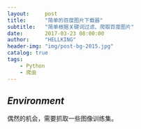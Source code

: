 ```yaml
---
layout:     post
title:      "简单的百度图片下载器"
subtitle:   "简单根据关键词过滤、爬取百度图片"
date:       2017-03-23 08:00:00
author:     "HELLKING"
header-img: "img/post-bg-2015.jpg"
catalog: true
tags:
    - Python
    - 爬虫
---
```


## *Environment*

偶然的机会，需要抓取一些图像训练集。
